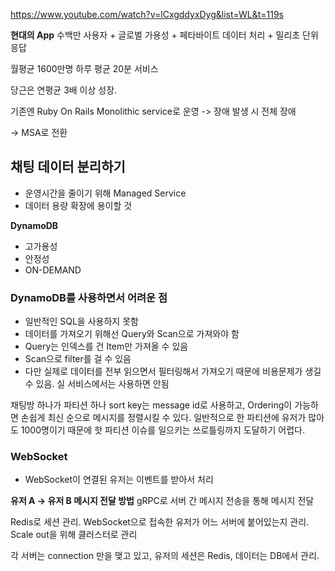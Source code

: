 https://www.youtube.com/watch?v=lCxgddyxDyg&list=WL&t=119s

**현대의 App**
수백만 사용자 + 글로벌 가용성 + 페타바이트 데이터 처리 + 밀리초 단위 응답

월평균 1600만명
하루 평균 20분 서비스

당근은 연평균 3배 이상 성장.

기존엔 Ruby On Rails Monolithic service로 운영 -> 장애 발생 시 전체 장애

-> MSA로 전환

## 채팅 데이터 분리하기
- 운영시간을 줄이기 위해 Managed Service
- 데이터 용량 확장에 용이할 것

**DynamoDB**
- 고가용성
- 안정성
- ON-DEMAND

### DynamoDB를 사용하면서 어려운 점
- 일반적인 SQL을 사용하지 못함
- 데이터를 가져오기 위해선 Query와 Scan으로 가져와야 함
- Query는 인덱스를 건 Item만 가져올 수 있음
- Scan으로 filter를 걸 수 있음
- 다만 실제로 데이터를 전부 읽으면서 필터링해서 가져오기 때문에 비용문제가 생길 수 있음. 실 서비스에서는 사용하면 안됨

채팅방 하나가 파티션 하나
sort key는 message id로 사용하고, Ordering이 가능하면 손쉽게 최신 순으로 메시지를 정렬시킬 수 있다.
일반적으로 한 파티션에 유저가 많아도 1000명이기 때문에 핫 파티션 이슈를 일으키는 쓰로틀링까지 도달하기 어렵다.

### WebSocket
- WebSocket이 연결된 유저는 이벤트를 받아서 처리

**유저 A -> 유저 B 메시지 전달 방법**
gRPC로 서버 간 메시지 전송을 통해 메시지 전달

Redis로 세션 관리.
WebSocket으로 접속한 유저가 어느 서버에 붙어있는지 관리.
Scale out을 위해 클러스터로 관리

각 서버는 connection 만을 맺고 있고, 유저의 세션은 Redis, 데이터는 DB에서 관리.

